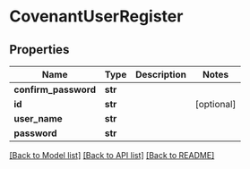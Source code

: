 # CovenantUserRegister

## Properties
Name | Type | Description | Notes
------------ | ------------- | ------------- | -------------
**confirm_password** | **str** |  | 
**id** | **str** |  | [optional] 
**user_name** | **str** |  | 
**password** | **str** |  | 

[[Back to Model list]](../README.md#documentation-for-models) [[Back to API list]](../README.md#documentation-for-api-endpoints) [[Back to README]](../README.md)


